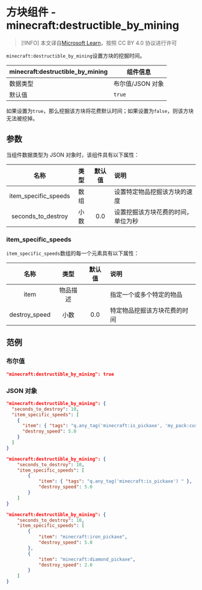 # 方块组件 - minecraft:destructible_by_mining

> [!INFO]
> 本文译自[Microsoft Learn](https://learn.microsoft.com/en-us/minecraft/creator/)，按照 CC BY 4.0 协议进行许可

`minecraft:destructible_by_mining`设置方块的挖掘时间。

| minecraft:destructible_by_mining | 组件信息         |
| ----------------------- | ---------------- |
| 数据类型                | 布尔值/JSON 对象 |
| 默认值                  | `true`           |

如果设置为`true`，那么挖掘该方块将花费默认时间；如果设置为`false`，则该方块无法被挖掉。

## 参数

当组件数据类型为 JSON 对象时，该组件具有以下属性：

|         名称         | 类型 | 默认值 | 说明                               |
| :------------------: | :--: | :----: | :--------------------------------- |
| item_specific_speeds | 数组 |        | 设置特定物品挖掘该方块的速度       |
|  seconds_to_destroy  | 小数 |  0.0   | 设置挖掘该方块花费的时间，单位为秒 |

### item_specific_speeds <Badge type="tip" text="^1.21.50" />

`item_specific_speeds`数组的每一个元素具有以下属性：

|     名称      |   类型   | 默认值 | 说明                         |
| :-----------: | :------: | :----: | :--------------------------- |
|     item      | 物品描述 |        | 指定一个或多个特定的物品     |
| destroy_speed |   小数   |  0.0   | 特定物品挖掘该方块花费的时间 |

## 范例

### 布尔值

```json
"minecraft:destructible_by_mining": true
```

### JSON 对象

```json
"minecraft:destructible_by_mining": {
  "seconds_to_destroy": 10,
  "item_specific_speeds": [
    {
      "item": { "tags": "q.any_tag('minecraft:is_pickaxe', 'my_pack:custom_tool') " },
      "destroy_speed": 5.0
    }
  ]
}
```

```json
"minecraft:destructible_by_mining": {
	"seconds_to_destroy": 10,
	"item_specific_speeds": [
		{
			"item": { "tags": "q.any_tag('minecraft:is_pickaxe') " },
			"destroy_speed": 5.0
		}
	]
}
```

```json
"minecraft:destructible_by_mining": {
	"seconds_to_destroy": 10,
	"item_specific_speeds": [
		{
			"item": "minecraft:iron_pickaxe",
			"destroy_speed": 5.0
		},
		{
			"item": "minecraft:diamond_pickaxe",
			"destroy_speed": 2.0
		}
	]
}
```
